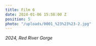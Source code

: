 ```yaml
---
title: Film 6
date: 2024-01-06 15:58:00 Z
position: 5
photo: "/uploads/0001_%23%23%23-2.jpg"
---
```


*2024, Red River Gorge*
